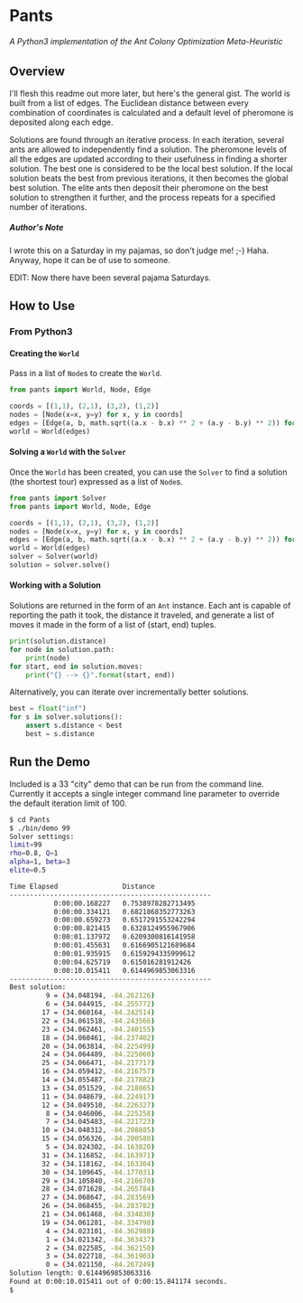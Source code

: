 Pants
=====
###### A Python3 implementation of the Ant Colony Optimization Meta-Heuristic

Overview
--------
I'll flesh this readme out more later, but here's the general gist.  The world is built from a list of edges.  The Euclidean distance between every combination of coordinates is calculated and a default level of pheromone is deposited along each edge.  

Solutions are found through an iterative process.  In each iteration, several ants are allowed to independently find a solution.  The pheromone levels of all the edges are updated according to their usefulness in finding a shorter solution.  The best one is considered to be the local best solution.  If the local solution beats the best from previous iterations, it then becomes the global best solution.  The elite ants then deposit their pheromone on the best solution to strengthen it further, and the process repeats for a specified number of iterations.

##### Author's Note
I wrote this on a Saturday in my pajamas, so don't judge me! ;-) Haha.  Anyway, hope it can be of use to someone.

EDIT: Now there have been several pajama Saturdays.

How to Use
----------

### From Python3

#### Creating the `World`
Pass in a list of `Node`s to create the `World`.

```python
from pants import World, Node, Edge

coords = [(1,1), (2,1), (3,2), (1,2)]
nodes = [Node(x=x, y=y) for x, y in coords]
edges = [Edge(a, b, math.sqrt((a.x - b.x) ** 2 + (a.y - b.y) ** 2)) for a in nodes for b in nodes]
world = World(edges)
```

#### Solving a `World` with the `Solver`
Once the `World` has been created, you can use the `Solver` to find a solution (the shortest tour) expressed as a list of `Node`s.

```python
from pants import Solver
from pants import World, Node, Edge

coords = [(1,1), (2,1), (3,2), (1,2)]
nodes = [Node(x=x, y=y) for x, y in coords]
edges = [Edge(a, b, math.sqrt((a.x - b.x) ** 2 + (a.y - b.y) ** 2)) for a in nodes for b in nodes]
world = World(edges)
solver = Solver(world)
solution = solver.solve()
```

#### Working with a Solution

Solutions are returned in the form of an `Ant` instance.  Each ant is capable of reporting the path it took, the distance it traveled, and generate a list of moves it made in the form of a list of (start, end) tuples.

```python
print(solution.distance)
for node in solution.path:
	print(node)
for start, end in solution.moves:
	print("{} --> {}".format(start, end))
```

Alternatively, you can iterate over incrementally better solutions.

```python
best = float("inf")
for s in solver.solutions():
	assert s.distance < best
	best = s.distance
```

Run the Demo
------------
Included is a 33 "city" demo that can be run from the command line.  Currently it accepts a single integer command line parameter to override the default iteration limit of 100.

```bash
$ cd Pants
$ ./bin/demo 99
Solver settings:
limit=99
rho=0.8, Q=1
alpha=1, beta=3
elite=0.5

Time Elapsed             	Distance                 
--------------------------------------------------
           0:00:00.168227	0.7538978282713495       
           0:00:00.334121	0.6821868352773263       
           0:00:00.659273	0.6517291553242294       
           0:00:00.821415	0.6328124955967906       
           0:00:01.137972	0.6209300816141958       
           0:00:01.455631	0.6166905121689684       
           0:00:01.935915	0.6159294335999612       
           0:00:04.625719	0.615016281912426        
           0:00:10.015411	0.6144969853063316       
--------------------------------------------------
Best solution:
         9 = (34.048194, -84.262126)
         6 = (34.044915, -84.255772)
        17 = (34.060164, -84.242514)
        22 = (34.061518, -84.243566)
        23 = (34.062461, -84.240155)
        18 = (34.060461, -84.237402)
        20 = (34.063814, -84.225499)
        24 = (34.064489, -84.225060)
        25 = (34.066471, -84.217717)
        16 = (34.059412, -84.216757)
        14 = (34.055487, -84.217882)
        13 = (34.051529, -84.218865)
        11 = (34.048679, -84.224917)
        12 = (34.049510, -84.226327)
         8 = (34.046006, -84.225258)
         7 = (34.045483, -84.221723)
        10 = (34.048312, -84.208885)
        15 = (34.056326, -84.200580)
         5 = (34.024302, -84.163820)
        31 = (34.116852, -84.163971)
        32 = (34.118162, -84.163304)
        30 = (34.109645, -84.177031)
        29 = (34.105840, -84.216670)
        28 = (34.071628, -84.265784)
        27 = (34.068647, -84.283569)
        26 = (34.068455, -84.283782)
        21 = (34.061468, -84.334830)
        19 = (34.061281, -84.334798)
         4 = (34.023101, -84.362980)
         1 = (34.021342, -84.363437)
         2 = (34.022585, -84.362150)
         3 = (34.022718, -84.361903)
         0 = (34.021150, -84.267249)
Solution length: 0.6144969853063316
Found at 0:00:10.015411 out of 0:00:15.841174 seconds.
$
```

